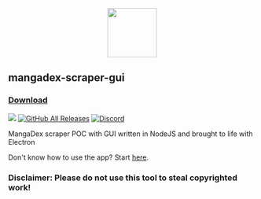 <div style="text-align:center;"><img src="https://i.postimg.cc/W4dDbdn2/icon.png" height=100px></div>
<h2> mangadex-scraper-gui</h2>

### [Download](https://github.com/hernikplays/mangadex-scraper-gui/releases/latest)

<img src="https://img.shields.io/github/license/hernikplays/mangadex-scraper-gui"> <a href="https://github.com/hernikplays/mangadex-scraper-gui/releases/latest"><img alt="GitHub All Releases" src="https://img.shields.io/github/downloads/hernikplays/mangadex-scraper-gui/total"></a> [![Discord](https://img.shields.io/discord/713398388187594824?color=%237289DA&label=join%20the%20discord)](https://discord.gg/d49tm9V)

MangaDex scraper POC with GUI written in NodeJS and brought to life with Electron

Don't know how to use the app? Start [here](https://github.com/hernikplays/mangadex-scraper-gui/wiki/Using-the-app).

### Disclaimer: Please do not use this tool to steal copyrighted work!
